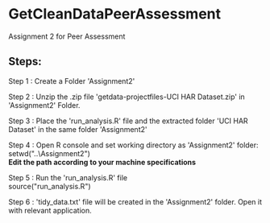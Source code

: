 GetCleanDataPeerAssessment
==========================

Assignment 2 for Peer Assessment

Steps:
------

Step 1 : Create a Folder 'Assignment2'

Step 2 : Unzip the .zip file 'getdata-projectfiles-UCI HAR Dataset.zip' in 'Assignment2' Folder.

Step 3 : Place the 'run_analysis.R' file and the extracted folder 'UCI HAR Dataset' in the same folder 'Assignment2'

Step 4 : Open R console and set working directory as 'Assignment2' folder:
		 setwd("..\\Assignment2")		
		 **Edit the path according to your machine specifications**
		
Step 5 : Run the 'run_analysis.R' file	
		 source("run_analysis.R")

Step 6 : 'tidy_data.txt' file will be created in the 'Assignment2' folder.  Open it with relevant application.



